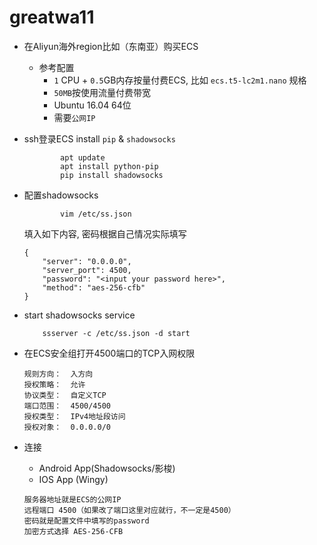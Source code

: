# greatwa11

- 在Aliyun海外region比如（东南亚）购买ECS
  - 参考配置
    - `1` CPU + `0.5`GB内存按量付费ECS, 比如 `ecs.t5-lc2m1.nano` 规格
    - `50MB`按使用流量付费带宽
    - Ubuntu 16.04 64位
    - 需要`公网IP`
- ssh登录ECS install `pip` & `shadowsocks`
    ```
            apt update
            apt install python-pip
            pip install shadowsocks
    ```
- 配置shadowsocks

    ```
            vim /etc/ss.json
    ```
    填入如下内容, 密码根据自己情况实际填写
    ```
    {
        "server": "0.0.0.0",
        "server_port": 4500,
        "password": "<input your password here>",
        "method": "aes-256-cfb"
    }
    ```
- start shadowsocks service
    ```
        ssserver -c /etc/ss.json -d start
    ```

- 在ECS安全组打开4500端口的TCP入网权限
    ```
    规则方向：  入方向
    授权策略：  允许
    协议类型：  自定义TCP
    端口范围：  4500/4500
    授权类型：  IPv4地址段访问
    授权对象：  0.0.0.0/0
    ```

- 连接
    - Android App(Shadowsocks/影梭)
    - IOS App (Wingy)
    
    ```
    服务器地址就是ECS的公网IP
    远程端口 4500（如果改了端口这里对应就行，不一定是4500）
    密码就是配置文件中填写的password
    加密方式选择 AES-256-CFB
    ```
